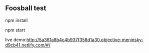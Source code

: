 ## Foosball test

npm install

npm start


live demo:http://5a361a8b4c4b937f358d1a30.objective-meninsky-d9cb41.netlify.com/#/